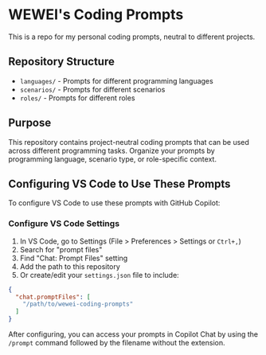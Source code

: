 # WEWEI's Coding Prompts

This is a repo for my personal coding prompts, neutral to different projects.

## Repository Structure

- `languages/` - Prompts for different programming languages
- `scenarios/` - Prompts for different scenarios
- `roles/` - Prompts for different roles

## Purpose

This repository contains project-neutral coding prompts that can be used across different programming tasks. Organize your prompts by programming language, scenario type, or role-specific context.

## Configuring VS Code to Use These Prompts

To configure VS Code to use these prompts with GitHub Copilot:

### Configure VS Code Settings

1. In VS Code, go to Settings (File > Preferences > Settings or `Ctrl+,`)
2. Search for "prompt files"
3. Find "Chat: Prompt Files" setting
4. Add the path to this repository
5. Or create/edit your `settings.json` file to include:

```json
{
  "chat.promptFiles": [
    "/path/to/wewei-coding-prompts"
  ]
}
```

After configuring, you can access your prompts in Copilot Chat by using the `/prompt` command followed by the filename without the extension.
